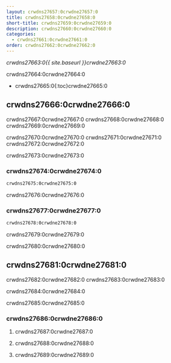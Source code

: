 ```yaml
---
layout: crwdns27657:0crwdne27657:0
title: crwdns27658:0crwdne27658:0
short-title: crwdns27659:0crwdne27659:0
description: crwdns27660:0crwdne27660:0
categories:
  - crwdns27661:0crwdne27661:0
order: crwdns27662:0crwdne27662:0
---
```

*crwdns27663:0{{ site.baseurl }}crwdne27663:0*

crwdns27664:0crwdne27664:0

* crwdns27665:0{:toc}crwdne27665:0

## crwdns27666:0crwdne27666:0

crwdns27667:0crwdne27667:0 crwdns27668:0crwdne27668:0 crwdns27669:0crwdne27669:0

crwdns27670:0crwdne27670:0 crwdns27671:0crwdne27671:0 crwdns27672:0crwdne27672:0

crwdns27673:0crwdne27673:0

### crwdns27674:0crwdne27674:0

```bash
crwdns27675:0crwdne27675:0
```

crwdns27676:0crwdne27676:0

### crwdns27677:0crwdne27677:0

```bash
crwdns27678:0crwdne27678:0
```

crwdns27679:0crwdne27679:0

crwdns27680:0crwdne27680:0

## crwdns27681:0crwdne27681:0

crwdns27682:0crwdne27682:0 crwdns27683:0crwdne27683:0

crwdns27684:0crwdne27684:0

crwdns27685:0crwdne27685:0

### crwdns27686:0crwdne27686:0

1. crwdns27687:0crwdne27687:0

2. crwdns27688:0crwdne27688:0

3. crwdns27689:0crwdne27689:0